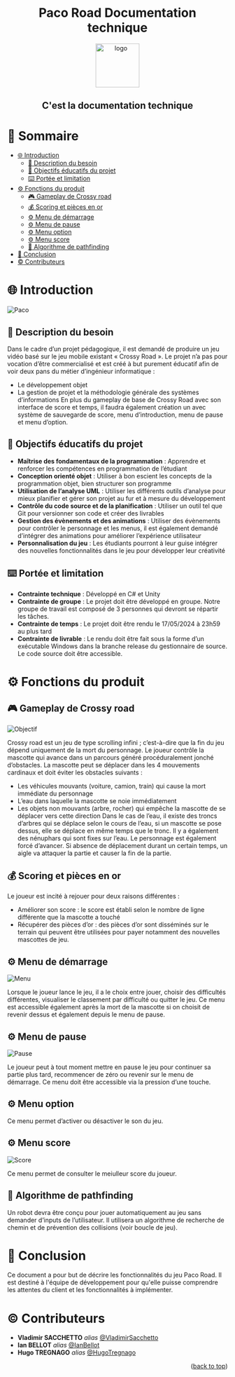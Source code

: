<a name="readme-top"></a>

<div align="center" >
<h1 align="center">Paco Road Documentation technique</h1>
 <img
      src="https://www.classicgaming.cc/classics/pac-man/images/icons/pac-man-512x512.png"
      alt="logo"
      width="100"
      height="100"
    />

<h2>C'est la documentation technique</h2>
</div>

# :notebook_with_decorative_cover: Sommaire

- [:globe_with_meridians: Introduction](#globe_with_meridians-introduction)
  - [:book: Description du besoin](#book-description-du-besoin)
  - [:dart: Objectifs éducatifs du projet](#dart-objectifs-éducatifs-du-projet)
  - [:keyboard: Portée et limitation](#keyboard-portée-et-limitation)
- [:gear: Fonctions du produit](#gear-fonctions-du-produit)
  - [:video_game: Gameplay de Crossy road](#video_game-gameplay-de-crossy-road)
  - [:moneybag: Scoring et pièces en or](#moneybag-scoring-et-pièces-en-or)
  - [:gear: Menu de démarrage](#gear-menu-de-démarrage)
  - [:gear: Menu de pause](#gear-menu-de-pause)
  - [:gear: Menu option](#gear-menu-option)
  - [:gear: Menu score](#gear-menu-score)
  - [:robot: Algorithme de pathfinding](#robot-algorithme-de-pathfinding)
- [:wave: Conclusion](#wave-conclusion)
- [:copyright: Contributeurs](#copyright-contributeurs)

# :globe_with_meridians: Introduction

![Paco](../Images/Paco_Crossy.png)

## :book: Description du besoin

Dans le cadre d’un projet pédagogique, il est demandé de produire un jeu vidéo basé sur le jeu mobile existant « Crossy Road ». Le projet n’a pas pour vocation d’être commercialisé et est créé à but purement éducatif afin de voir deux pans du métier d’ingénieur informatique :

- Le développement objet
- La gestion de projet et la méthodologie générale des systèmes d’informations
  En plus du gameplay de base de Crossy Road avec son interface de score et temps, il faudra également création un avec système de sauvegarde de score, menu d’introduction, menu de pause et menu d’option.

## :dart: Objectifs éducatifs du projet

- **Maîtrise des fondamentaux de la programmation** : Apprendre et renforcer les compétences en programmation de l’étudiant
- **Conception orienté objet** : Utiliser à bon escient les concepts de la programmation objet, bien structurer son programme
- **Utilisation de l’analyse UML** : Utiliser les différents outils d’analyse pour mieux planifier et gérer son projet au fur et à mesure du développement
- **Contrôle du code source et de la planification** : Utiliser un outil tel que Git pour versionner son code et créer des livrables
- **Gestion des évènements et des animations** : Utiliser des évènements pour contrôler le personnage et les menus, il est également demandé d’intégrer des animations pour améliorer l’expérience utilisateur
- **Personnalisation du jeu** : Les étudiants pourront à leur guise intégrer des nouvelles fonctionnalités dans le jeu pour développer leur créativité

## :keyboard: Portée et limitation

- **Contrainte technique** : Développé en C# et Unity
- **Contrainte de groupe** : Le projet doit être développé en groupe. Notre groupe de travail est composé de 3 personnes qui devront se répartir les tâches.
- **Contrainte de temps** : Le projet doit être rendu le 17/05/2024 à 23h59 au plus tard
- **Contrainte de livrable** : Le rendu doit être fait sous la forme d’un exécutable Windows dans la branche release du gestionnaire de source. Le code source doit être accessible.

# :gear: Fonctions du produit

## :video_game: Gameplay de Crossy road

![Objectif](../Images/Objectif.png)

Crossy road est un jeu de type scrolling infini ; c’est-à-dire que la fin du jeu dépend uniquement de la mort du personnage. Le joueur contrôle la mascotte qui avance dans un parcours généré procéduralement jonché d’obstacles. La mascotte peut se déplacer dans les 4 mouvements cardinaux et doit éviter les obstacles suivants :

- Les véhicules mouvants (voiture, camion, train) qui cause la mort immédiate du personnage
- L’eau dans laquelle la mascotte se noie immédiatement
- Les objets non mouvants (arbre, rocher) qui empêche la mascotte de se déplacer vers cette direction
  Dans le cas de l’eau, il existe des troncs d’arbres qui se déplace selon le cours de l’eau, si un mascotte se pose dessus, elle se déplace en même temps que le tronc. Il y a également des nénuphars qui sont fixes sur l’eau.
  Le personnage est également forcé d’avancer. Si absence de déplacement durant un certain temps, un aigle va attaquer la partie et causer la fin de la partie.

## :moneybag: Scoring et pièces en or

Le joueur est incité à rejouer pour deux raisons différentes :

- Améliorer son score : le score est établi selon le nombre de ligne différente que la mascotte a touché
- Récupérer des pièces d’or : des pièces d’or sont disséminés sur le terrain qui peuvent être utilisées pour payer notamment des nouvelles mascottes de jeu.

## :gear: Menu de démarrage

![Menu](../Images/Menu_principal.png)

Lorsque le joueur lance le jeu, il a le choix entre jouer, choisir des difficultés différentes, visualiser le classement par difficulté ou quitter le jeu. Ce menu est accessible également après la mort de la mascotte si on choisit de revenir dessus et également depuis le menu de pause.

## :gear: Menu de pause

![Pause](../Images/Pause.png)

Le joueur peut à tout moment mettre en pause le jeu pour continuer sa partie plus tard, recommencer de zéro ou revenir sur le menu de démarrage. Ce menu doit être accessible via la pression d’une touche.

## :gear: Menu option

Ce menu permet d’activer ou désactiver le son du jeu.

## :gear: Menu score

![Score](../Images/Scoring_Board.png)

Ce menu permet de consulter le meiulleur score du joueur.

## :robot: Algorithme de pathfinding

Un robot devra être conçu pour jouer automatiquement au jeu sans demander d’inputs de l’utilisateur. Il utilisera un algorithme de recherche de chemin et de prévention des collisions (voir boucle de jeu).

# :wave: Conclusion

Ce document a pour but de décrire les fonctionnalités du jeu Paco Road. Il est destiné à l'équipe de développement pour qu'elle puisse comprendre les attentes du client et les fonctionnalités à implémenter.

# :copyright: Contributeurs

- **Vladimir SACCHETTO** _alias_ [@VladimirSacchetto](https://github.com/Vladimir9595)
- **Ian BELLOT** _alias_ [@IanBellot](https://github.com/ShortLegsFox)
- **Hugo TREGNAGO** _alias_ [@HugoTregnago](https://github.com/htregnagoCNAM)

<p align="right">(<a href="#readme-top">back to top</a>)</p>
